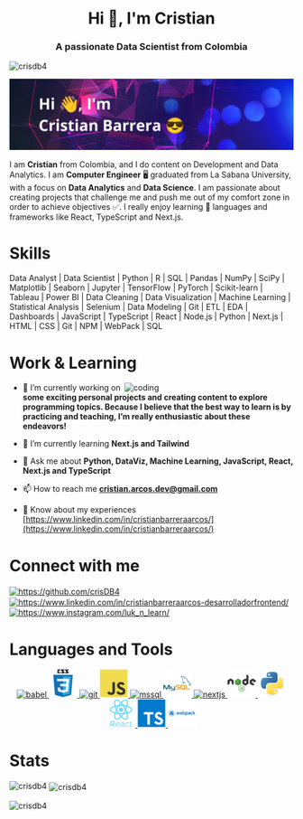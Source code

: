 <h1 align="center">Hi 👋, I'm Cristian</h1>
<h3 align="center">A passionate Data Scientist from Colombia</h3>

<p align="left"> <img src="https://komarev.com/ghpvc/?username=crisdb4&label=Profile%20views&color=0e75b6&style=flat" alt="crisdb4" /> </p>

![I am Frontend Developer](/Banner.png)

I am **Cristian** from Colombia, and I do content on Development and Data Analytics. I am **Computer Engineer** 🖥️ graduated from La Sabana University, with a focus on **Data Analytics** and **Data Science**. I am passionate about creating projects that challenge me and push me out of my comfort zone in order to achieve objectives ✅. I really enjoy learning 📖 languages and frameworks like React, TypeScript and Next.js.

# Skills
Data Analyst | Data Scientist | Python | R | SQL | Pandas | NumPy | SciPy | Matplotlib | Seaborn | Jupyter | TensorFlow | PyTorch | Scikit-learn | Tableau | Power BI | Data Cleaning | Data Visualization | Machine Learning | Statistical Analysis | Selenium | Data Modeling | Git | ETL | EDA | Dashboards | JavaScript | TypeScript | React | Node.js | Python | Next.js | HTML | CSS | Git | NPM | WebPack | SQL

# Work & Learning

<img align="right" alt="coding" width="300" src="https://gifdb.com/images/high/animated-man-computer-coding-nae6mec378lsg1i3.gif"/>

- 🔭 I’m currently working on **some exciting personal projects and creating content to explore programming topics. Because I believe that the best way to learn is by practicing and teaching, I’m really enthusiastic about these endeavors!**

- 🌱 I’m currently learning **Next.js and Tailwind**

- 💬 Ask me about **Python, DataViz, Machine Learning, JavaScript, React, Next.js and TypeScript**

- 📫 How to reach me **cristian.arcos.dev@gmail.com**

- 📄 Know about my experiences [https://www.linkedin.com/in/cristianbarreraarcos/](https://www.linkedin.com/in/cristianbarreraarcos/)

# Connect with me
<p align="left">
<a href="https://github.com/crisDB4" target="blank"><img align="center" src="https://cdn.jsdelivr.net/npm/simple-icons@3.0.1/icons/github.svg" alt="https://github.com/crisDB4" height="30" width="40" /></a>
<a href="https://linkedin.com/in/https://www.linkedin.com/in/cristianbarreraarcos-desarrolladorfrontend/" target="blank"><img align="center" src="https://raw.githubusercontent.com/rahuldkjain/github-profile-readme-generator/master/src/images/icons/Social/linked-in-alt.svg" alt="https://www.linkedin.com/in/cristianbarreraarcos-desarrolladorfrontend/" height="30" width="40" /></a>
<a href="https://instagram.com/https://www.instagram.com/luk_n_learn/" target="blank"><img align="center" src="https://raw.githubusercontent.com/rahuldkjain/github-profile-readme-generator/master/src/images/icons/Social/instagram.svg" alt="https://www.instagram.com/luk_n_learn/" height="30" width="40" /></a>
</p>

# Languages and Tools
<p align="center"> <a href="https://babeljs.io/" target="_blank" rel="noreferrer"> <img src="https://www.vectorlogo.zone/logos/babeljs/babeljs-icon.svg" alt="babel" width="50" height="50"/> </a> <a href="https://www.w3schools.com/css/" target="_blank" rel="noreferrer"> <img src="https://raw.githubusercontent.com/devicons/devicon/master/icons/css3/css3-original-wordmark.svg" alt="css3" width="50" height="50"/> </a> <a href="https://git-scm.com/" target="_blank" rel="noreferrer"> <img src="https://www.vectorlogo.zone/logos/git-scm/git-scm-icon.svg" alt="git" width="50" height="50"/> </a> <a href="https://developer.mozilla.org/en-US/docs/Web/JavaScript" target="_blank" rel="noreferrer"> <img src="https://raw.githubusercontent.com/devicons/devicon/master/icons/javascript/javascript-original.svg" alt="javascript" width="50" height="50"/> </a> <a href="https://www.microsoft.com/en-us/sql-server" target="_blank" rel="noreferrer"> <img src="https://www.svgrepo.com/show/303229/microsoft-sql-server-logo.svg" alt="mssql" width="50" height="50"/> </a> <a href="https://www.mysql.com/" target="_blank" rel="noreferrer"> <img src="https://raw.githubusercontent.com/devicons/devicon/master/icons/mysql/mysql-original-wordmark.svg" alt="mysql" width="50" height="50"/> </a> <a href="https://nextjs.org/" target="_blank" rel="noreferrer"> <img src="https://cdn.worldvectorlogo.com/logos/nextjs-2.svg" alt="nextjs" width="50" height="50"/> </a> <a href="https://nodejs.org" target="_blank" rel="noreferrer"> <img src="https://raw.githubusercontent.com/devicons/devicon/master/icons/nodejs/nodejs-original-wordmark.svg" alt="nodejs" width="50" height="50"/> </a> <a href="https://www.python.org" target="_blank" rel="noreferrer"> <img src="https://raw.githubusercontent.com/devicons/devicon/master/icons/python/python-original.svg" alt="python" width="50" height="50"/> </a> <a href="https://reactjs.org/" target="_blank" rel="noreferrer"> <img src="https://raw.githubusercontent.com/devicons/devicon/master/icons/react/react-original-wordmark.svg" alt="react" width="50" height="50"/> </a> <a href="https://www.typescriptlang.org/" target="_blank" rel="noreferrer"> <img src="https://raw.githubusercontent.com/devicons/devicon/master/icons/typescript/typescript-original.svg" alt="typescript" width="50" height="50"/> </a> <a href="https://webpack.js.org" target="_blank" rel="noreferrer"> <img src="https://raw.githubusercontent.com/devicons/devicon/d00d0969292a6569d45b06d3f350f463a0107b0d/icons/webpack/webpack-original-wordmark.svg" alt="webpack" width="50" height="50"/> </a> </p>

# Stats

<p><img align="left" src="https://github-readme-stats.vercel.app/api/top-langs?username=crisdb4&show_icons=true&locale=en&layout=compact" alt="crisdb4" /></p>

<p>&nbsp;<img align="center" src="https://github-readme-stats.vercel.app/api?username=crisdb4&show_icons=true&locale=en" alt="crisdb4" /></p>

<p><img align="center" src="https://github-readme-streak-stats.herokuapp.com/?user=crisdb4&" alt="crisdb4" /></p>
